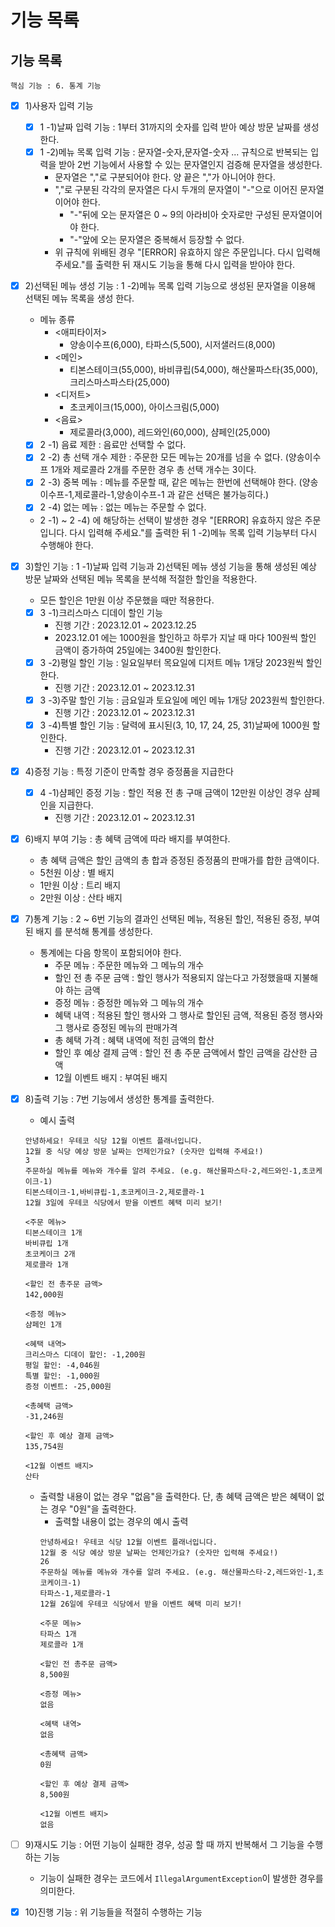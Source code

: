 # 기능 목록

## 기능 목록

    핵심 기능 : 6. 통계 기능

- [x] 1)사용자 입력 기능
    - [x] 1 -1)날짜 입력 기능 : 1부터 31까지의 숫자를 입력 받아 예상 방문 날짜를 생성한다.
    - [x] 1 -2)메뉴 목록 입력 기능 : 문자열-숫자,문자열-숫자 ... 규칙으로 반복되는 입력을 받아 2번 기능에서 사용할 수 있는 문자열인지 검증해 문자열을 생성한다.
        - 문자열은 ","로 구분되어야 한다. 양 끝은 ","가 아니어야 한다.
        - ","로 구분된 각각의 문자열은 다시 두개의 문자열이 "-"으로 이어진 문자열이어야 한다.
            - "-"뒤에 오는 문자열은 0 ~ 9의 아라비아 숫자로만 구성된 문자열이어야 한다.
            - "-"앞에 오는 문자열은 중복해서 등장할 수 없다.
        - 위 규칙에 위배된 경우 "[ERROR] 유효하지 않은 주문입니다. 다시 입력해 주세요."를 출력한 뒤 재시도 기능을 통해 다시 입력을 받아야 한다.
- [x] 2)선택된 메뉴 생성 기능 : 1 -2)메뉴 목록 입력 기능으로 생성된 문자열을 이용해 선택된 메뉴 목록을 생성 한다.
    - 메뉴 종류
        - <애피타이저>
            - 양송이수프(6,000), 타파스(5,500), 시저샐러드(8,000)
        - <메인>
            - 티본스테이크(55,000), 바비큐립(54,000), 해산물파스타(35,000), 크리스마스파스타(25,000)
        - <디저트>
            - 초코케이크(15,000), 아이스크림(5,000)
        - <음료>
            - 제로콜라(3,000), 레드와인(60,000), 샴페인(25,000)
    - [x] 2 -1) 음료 제한 : 음료만 선택할 수 없다.
    - [x] 2 -2) 총 선택 개수 제한 : 주문한 모든 메뉴는 20개를 넘을 수 없다. (양송이수프 1개와 제로콜라 2개를 주문한 경우 총 선택 개수는 3이다.
    - [x] 2 -3) 중복 메뉴 : 메뉴를 주문할 때, 같은 메뉴는 한번에 선택해야 한다. (양송이수프-1,제로콜라-1,양송이수프-1 과 같은 선택은 불가능히다.)
    - [x] 2 -4) 없는 메뉴 : 없는 메뉴는 주문할 수 없다.
    - 2 -1) ~ 2 -4) 에 해당하는 선택이 발생한 경우 "[ERROR] 유효하지 않은 주문입니다. 다시 입력해 주세요."를 출력한 뒤 1 -2)메뉴 목록 입력 기능부터 다시 수행해야 한다.

- [x] 3)할인 기능 : 1 -1)날짜 입력 기능과 2)선택된 메뉴 생성 기능을 통해 생성된 예상 방문 날짜와 선택된 메뉴 목록을 분석해 적절한 할인을 적용한다.
    - 모든 할인은 1만원 이상 주문했을 때만 적용한다.
    - [x] 3 -1)크리스마스 디데이 할인 기능
        - 진행 기간 : 2023.12.01 ~ 2023.12.25
        - 2023.12.01 에는 1000원을 할인하고 하루가 지날 때 마다 100원씩 할인 금액이 증가하여 25일에는 3400원 할인한다.
    - [x] 3 -2)평일 할인 기능 : 일요일부터 목요일에 디저트 메뉴 1개당 2023원씩 할인한다.
        - 진행 기간 : 2023.12.01 ~ 2023.12.31
    - [x] 3 -3)주말 할인 기능 : 금요일과 토요일에 메인 메뉴 1개당 2023원씩 할인한다.
        - 진행 기간 : 2023.12.01 ~ 2023.12.31
    - [x] 3 -4)특별 할인 기능 : 달력에 표시된(3, 10, 17, 24, 25, 31)날짜에 1000원 할인한다.
        - 진행 기간 : 2023.12.01 ~ 2023.12.31
- [x] 4)증정 기능 : 특정 기준이 만족할 경우 증정품을 지급한다
    - [x] 4 -1)샴페인 증정 기능 : 할인 적용 전 총 구매 금액이 12만원 이상인 경우 샴페인을 지급한다.
        - 진행 기간 : 2023.12.01 ~ 2023.12.31
- [x] 6)배지 부여 기능 : 총 혜택 금액에 따라 배지를 부여한다.
    - 총 혜택 금액은 할인 금액의 총 합과 증정된 증정품의 판매가를 합한 금액이다.
    - 5천원 이상 : 별 배지
    - 1만원 이상 : 트리 배지
    - 2만원 이상 : 산타 배지
- [x] 7)통계 기능 : 2 ~ 6번 기능의 결과인 선택된 메뉴, 적용된 할인, 적용된 증정, 부여된 배지 를 분석해 통계를 생성한다.
    - 통계에는 다음 항목이 포함되어야 한다.
        - 주문 메뉴 : 주문한 메뉴와 그 메뉴의 개수
        - 할인 전 총 주문 금액 : 할인 행사가 적용되지 않는다고 가정했을때 지불해야 하는 금액
        - 증정 메뉴 : 증정한 메뉴와 그 메뉴의 개수
        - 혜택 내역 : 적용된 할인 행사와 그 행사로 할인된 금액, 적용된 증정 행사와 그 행사로 증정된 메뉴의 판매가격
        - 총 혜택 가격 : 혜택 내역에 적힌 금액의 합산
        - 할인 후 예상 결제 금액 : 할인 전 총 주문 금액에서 할인 금액을 감산한 금액
        - 12월 이벤트 배지 : 부여된 배지
- [x] 8)출력 기능 : 7번 기능에서 생성한 통계를 출력한다.
    - 예시 출력
    ```
    안녕하세요! 우테코 식당 12월 이벤트 플래너입니다.
    12월 중 식당 예상 방문 날짜는 언제인가요? (숫자만 입력해 주세요!)
    3
    주문하실 메뉴를 메뉴와 개수를 알려 주세요. (e.g. 해산물파스타-2,레드와인-1,초코케이크-1)
    티본스테이크-1,바비큐립-1,초코케이크-2,제로콜라-1
    12월 3일에 우테코 식당에서 받을 이벤트 혜택 미리 보기!
     
    <주문 메뉴>
    티본스테이크 1개
    바비큐립 1개
    초코케이크 2개
    제로콜라 1개
     
    <할인 전 총주문 금액>
    142,000원
     
    <증정 메뉴>
    샴페인 1개
     
    <혜택 내역>
    크리스마스 디데이 할인: -1,200원
    평일 할인: -4,046원
    특별 할인: -1,000원
    증정 이벤트: -25,000원
     
    <총혜택 금액>
    -31,246원
     
    <할인 후 예상 결제 금액>
    135,754원
     
    <12월 이벤트 배지>
    산타
    ```
    - 출력할 내용이 없는 경우 "없음"을 출력한다. 단, 총 혜택 금액은 받은 혜택이 없는 경우 "0원"을 출력한다.
        - 출력할 내용이 없는 경우의 예시 출력
        ```
        안녕하세요! 우테코 식당 12월 이벤트 플래너입니다.
        12월 중 식당 예상 방문 날짜는 언제인가요? (숫자만 입력해 주세요!)
        26 
        주문하실 메뉴를 메뉴와 개수를 알려 주세요. (e.g. 해산물파스타-2,레드와인-1,초코케이크-1)
        타파스-1,제로콜라-1 
        12월 26일에 우테코 식당에서 받을 이벤트 혜택 미리 보기!
     
        <주문 메뉴>
        타파스 1개
        제로콜라 1개
    
        <할인 전 총주문 금액>
        8,500원
     
        <증정 메뉴>
        없음
     
        <혜택 내역>
        없음
     
        <총혜택 금액>
        0원
     
        <할인 후 예상 결제 금액>
        8,500원
     
        <12월 이벤트 배지>
        없음
        ```
- [ ] 9)재시도 기능 : 어떤 기능이 실패한 경우, 성공 할 때 까지 반복해서 그 기능을 수행하는 기능
    - 기능이 실패한 경우는 코드에서 `IllegalArgumentException`이 발생한 경우를 의미한다.
- [x] 10)진행 기능 : 위 기능들을 적절히 수행하는 기능